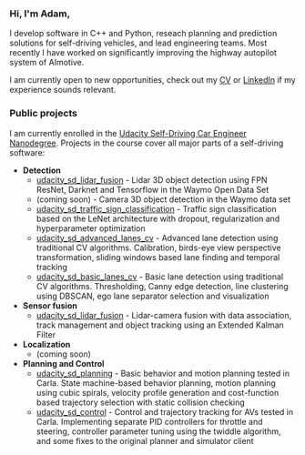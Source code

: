 ### Hi, I'm Adam,

I develop software in C++ and Python, reseach planning and prediction solutions for self-driving vehicles, and lead engineering teams. Most recently I have worked on significantly improving the highway autopilot system of AImotive. 

I am currently open to new opportunities, check out my [CV](https://bit.ly/3EehTTx) or [LinkedIn](https://www.linkedin.com/in/adamdivak/) if my experience sounds relevant.

### Public projects

I am currently enrolled in the [Udacity Self-Driving Car Engineer Nanodegree](https://www.udacity.com/course/self-driving-car-engineer-nanodegree--nd0013). Projects in the course cover all major parts of a self-driving software:

- **Detection**
  - [udacity_sd_lidar_fusion](https://github.com/yosuah/udacity_sd_lidar_fusion) - Lidar 3D object detection using FPN ResNet, Darknet and Tensorflow in the Waymo Open Data Set
  - (coming soon) - Camera 3D object detection in the Waymo data set
  - [udacity_sd_traffic_sign_classification](https://github.com/yosuah/udacity_sd_traffic_sign_classification) - Traffic sign classification based on the LeNet architecture with dropout, regularization and hyperparameter optimization
  - [udacity_sd_advanced_lanes_cv](https://github.com/yosuah/udacity_sd_advanced_lanes_cv) - Advanced lane detection using traditional CV algorithms. Calibration, birds-eye view perspective transformation, sliding windows based lane finding and temporal tracking
  - [udacity_sd_basic_lanes_cv](https://github.com/yosuah/udacity_sd_basic_lanes_cv) - Basic lane detection using traditional CV algorithms. Thresholding, Canny edge detection, line clustering using DBSCAN, ego lane separator selection and visualization
- **Sensor fusion**
  - [udacity_sd_lidar_fusion](https://github.com/yosuah/udacity_sd_lidar_fusion) - Lidar-camera fusion with data association, track management and object tracking using an Extended Kalman Filter
- **Localization**
  - (coming soon)
- **Planning and Control**
  - [udacity_sd_planning](https://github.com/yosuah/udacity_sd_planning) - Basic behavior and motion planning tested in Carla. State machine-based behavior planning, motion planning using cubic spirals, velocity profile generation and cost-function based trajectory selection with static collision checking
  - [udacity_sd_control](https://github.com/yosuah/udacity_sd_control) - Control and trajectory tracking for AVs tested in Carla. Implementing separate PID controllers for throttle and steering, controller parameter tuning using the twiddle algorithm, and some fixes to the original planner and simulator client
